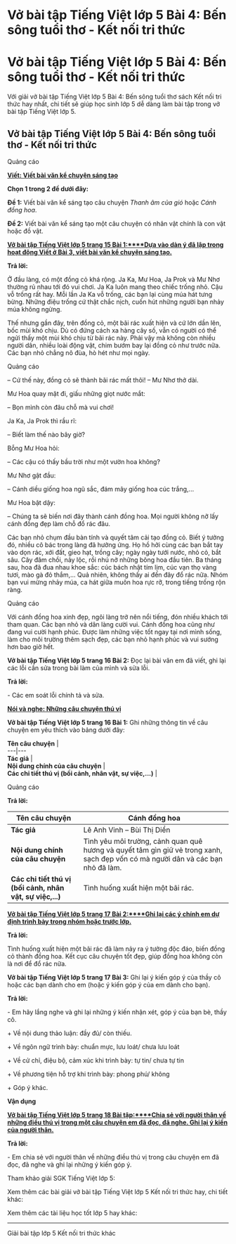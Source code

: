 # Vở bài tập Tiếng Việt lớp 5 Bài 4: Bến sông tuổi thơ - Kết nối tri thức

# Vở bài tập Tiếng Việt lớp 5 Bài 4: Bến sông tuổi thơ - Kết nối tri thức

Với giải vở bài tập Tiếng Việt lớp 5 Bài 4: Bến sông tuổi thơ sách Kết nối tri thức hay nhất, chi tiết sẽ giúp học sinh lớp 5 dễ dàng làm bài tập trong vở bài tập Tiếng Việt lớp 5.

## Vở bài tập Tiếng Việt lớp 5 Bài 4: Bến sông tuổi thơ - Kết nối tri thức

Quảng cáo

[**Viết: Viết bài văn kể chuyện sáng tạo**](https://vietjack.com/vbt-tieng-viet-5-kn/viet-viet-bai-van-ke-chuyen-sang-tao.jsp)

**Chọn 1 trong 2 đề dưới đây:**

**Đề 1:** Viết bài văn kể sáng tạo câu chuyện _Thanh âm của gió_ hoặc _Cánh đồng hoa_.

**Đề 2:** Viết bài văn kể sáng tạo một câu chuyện có nhân vật chính là con vật hoặc đồ vật.

[**Vở bài tập Tiếng Việt lớp 5 trang 15 Bài 1:****Dựa vào dàn ý đã lập trong hoạt động Viết ở Bài 3, viết bài văn kể chuyện sáng tạo.**](https://vietjack.com/vbt-tieng-viet-5-kn/dua-vao-dan-y-da-lap-trong-hoat-dong-viet-o-bai-3-vm.jsp)

**Trả lời:**

Ở đầu làng, có một đồng cỏ khá rộng. Ja Ka, Mư Hoa, Ja Prok và Mư Nhơ thường rủ nhau tới đó vui chơi. Ja Ka luôn mang theo chiếc trống nhỏ. Cậu vỗ trống rất hay. Mỗi lần Ja Ka vỗ trống, các bạn lại cùng múa hát tưng bừng. Những điệu trống cứ thật chắc nịch, cuốn hút những người bạn nhảy múa không ngừng.

Thế nhưng gần đây, trên đồng cỏ, một bãi rác xuất hiện và cứ lớn dần lên, bốc mùi khó chịu. Dù có đứng cách xa hàng cây số, vẫn có người có thể ngửi thấy một mùi khó chịu từ bãi rác này. Phải vậy mà không còn nhiều người dân, nhiều loài động vật, chim bướm bay lại đồng cỏ như trước nữa. Các bạn nhỏ chẳng nô đùa, hò hét như mọi ngày.

Quảng cáo

– Cứ thế này, đồng cỏ sẽ thành bãi rác mất thôi! – Mư Nhơ thở dài.

Mư Hoa quay mặt đi, giấu những giọt nước mắt:

– Bọn mình còn đâu chỗ mà vui chơi!

Ja Ka, Ja Prok thì rầu rĩ:

– Biết làm thế nào bây giờ?

Bỗng Mư Hoa hỏi:

– Các cậu có thấy bầu trời như một vườn hoa không?

Mư Nhơ gật đầu:

– Cánh diều giống hoa ngũ sắc, đám mây giống hoa cúc trắng,...

Mư Hoa bật dậy:

– Chúng ta sẽ biến nơi đây thành cánh đồng hoa. Mọi người không nỡ lấy cánh đồng đẹp làm chỗ đổ rác đâu.

Các bạn nhỏ chụm đầu bàn tính và quyết tâm cải tạo đồng cỏ. Biết ý tưởng đó, nhiều cô bác trong làng đã hưởng ứng. Họ hồ hởi cùng các bạn bắt tay vào dọn rác, xới đất, gieo hạt, trồng cây; ngày ngày tưới nước, nhỏ cỏ, bắt sâu. Cây đâm chồi, nảy lộc, rồi nhú nở những bông hoa đầu tiên. Ba tháng sau, hoa đã đua nhau khoe sắc: cúc bách nhật tím lịm, cúc vạn thọ vàng tươi, mào gà đỏ thắm,... Quả nhiên, không thấy ai đến đây đổ rác nữa. Nhóm bạn vui mừng nhảy múa, ca hát giữa muôn hoa rực rỡ, trong tiếng trống rộn ràng.

Quảng cáo

Với cánh đồng hoa xinh đẹp, ngôi làng trở nên nổi tiếng, đón nhiều khách tới tham quan. Các bạn nhỏ và dân làng cười vui. Cánh đồng hoa cũng như đang vui cười hạnh phúc. Được làm những việc tốt ngay tại nơi mình sống, làm cho môi trường thêm sạch đẹp, các bạn nhỏ hạnh phúc và vui sướng hơn bao giờ hết.

**Vở bài tập Tiếng Việt lớp 5 trang 16 Bài 2:** Đọc lại bài văn em đã viết, ghi lại các lỗi cần sửa trong bài làm của mình và sửa lỗi.

**Trả lời:**

\- Các em soát lỗi chính tả và sửa.

[**Nói và nghe: Những câu chuyện thú vị**](https://vietjack.com/vbt-tieng-viet-5-kn/noi-va-nghe-nhung-cau-chuyen-thu-vi.jsp)

**Vở bài tập Tiếng Việt lớp 5 trang 16 Bài 1:** Ghi những thông tin về câu chuyện em yêu thích vào bảng dưới đây:

**Tên câu chuyện** |   
---|---  
**Tác giả** |   
**Nội dung chính của câu chuyện** |   
**Các chi tiết thú vị (bối cảnh, nhân vật, sự việc,...)** |   
  
Quảng cáo

**Trả lời:**

**Tên câu chuyện** |  Cánh đồng hoa  
---|---  
**Tác giả** |  Lê Anh Vinh – Bùi Thị Diển  
**Nội dung chính của câu chuyện** |  Tình yêu môi trường, cảnh quan quê hương và quyết tâm gìn giữ vẻ trong xanh, sạch đẹp vốn có mà người dân và các bạn nhỏ đã làm.  
**Các chi tiết thú vị (bối cảnh, nhân vật, sự việc,...)** |  Tình huống xuất hiện một bãi rác.  
  
[**Vở bài tập Tiếng Việt lớp 5 trang 17 Bài 2:****Ghi lại các ý chính em dự định trình bày trong nhóm hoặc trước lớp.**](https://vietjack.com/vbt-tieng-viet-5-kn/ghi-lai-cac-y-chinh-em-du-dinh-trinh-bay-trong-nhom-vm.jsp)

**Trả lời:**

Tình huống xuất hiện một bãi rác đã làm nảy ra ý tưởng độc đáo, biến đồng cỏ thành đồng hoa. Kết cục câu chuyện tốt đẹp, giúp đồng hoa không còn là nơi để đổ rác nữa.

**Vở bài tập Tiếng Việt lớp 5 trang 17 Bài 3:** Ghi lại ý kiến góp ý của thầy cô hoặc các bạn dành cho em (hoặc ý kiến góp ý của em dành cho bạn).

**Trả lời:**

\- Em hãy lắng nghe và ghi lại những ý kiến nhận xét, góp ý của bạn bè, thầy cô.

\+ Về nội dung thảo luận: đầy đủ/ còn thiếu.

\+ Về ngôn ngữ trình bày: chuẩn mực, lưu loát/ chưa lưu loát 

\+ Về cử chỉ, điệu bộ, cảm xúc khi trình bày: tự tin/ chưa tự tin

\+ Về phương tiện hỗ trợ khi trình bày: phong phú/ không 

\+ Góp ý khác. 

**Vận dụng**

[**Vở bài tập Tiếng Việt lớp 5 trang 18 Bài tập:****Chia sẻ với người thân về những điều thú vị trong một câu chuyện em đã đọc, đã nghe. Ghi lại ý kiến của người thân.**](https://vietjack.com/vbt-tieng-viet-5-kn/chia-se-voi-nguoi-than-ve-nhung-dieu-thu-vi-trong-mot-cau-chuyen-vm.jsp)

**Trả lời:**

\- Em chia sẻ với người thân về những điều thú vị trong câu chuyện em đã đọc, đã nghe và ghi lại những ý kiến góp ý.

Tham khảo giải SGK Tiếng Việt lớp 5:

Xem thêm các bài giải vở bài tập Tiếng Việt lớp 5 Kết nối tri thức hay, chi tiết khác:

Xem thêm các tài liệu học tốt lớp 5 hay khác:

* * *

Giải bài tập lớp 5 Kết nối tri thức khác
